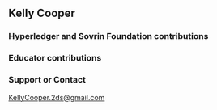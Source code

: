 ## Kelly Cooper

### Hyperledger and Sovrin Foundation contributions



### Educator contributions




### Support or Contact

KellyCooper.2ds@gmail.com

